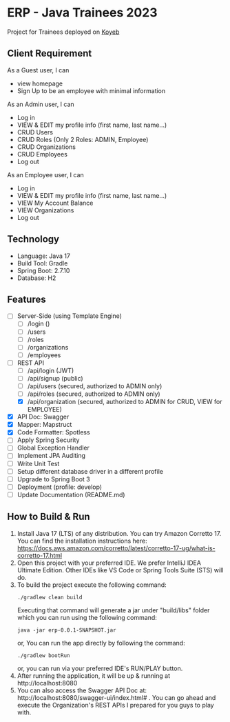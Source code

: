# ERP - Java Trainees 2023

Project for Trainees
deployed on [Koyeb](https://erp-jamilxt.koyeb.app/)
## Client Requirement
As a Guest user, I can
- view homepage
- Sign Up to be an employee with minimal information

As an Admin user, I can
- Log in
- VIEW & EDIT my profile info (first name, last name...)
- CRUD Users
- CRUD Roles (Only 2 Roles: ADMIN, Employee)
- CRUD Organizations
- CRUD Employees
- Log out

As an Employee user, I can
- Log in
- VIEW & EDIT my profile info (first name, last name...)
- VIEW My Account Balance
- VIEW Organizations
- Log out

## Technology
* Language: Java 17
* Build Tool: Gradle
* Spring Boot: 2.7.10
* Database: H2

## Features
- [ ] Server-Side (using Template Engine)
   - [ ] /login ()
   - [ ] /users
   - [ ] /roles
   - [ ] /organizations
   - [ ] /employees
- [ ] REST API
   - [ ] /api/login (JWT)
   - [ ] /api/signup (public)
   - [ ] /api/users (secured, authorized to ADMIN only)
   - [ ] /api/roles (secured, authorized to ADMIN only)
   - [X] /api/organization (secured, authorized to ADMIN for CRUD, VIEW for EMPLOYEE)
- [x] API Doc: Swagger
- [x] Mapper: Mapstruct
- [x] Code Formatter: Spotless
- [ ] Apply Spring Security
- [ ] Global Exception Handler
- [ ] Implement JPA Auditing
- [ ] Write Unit Test
- [ ] Setup different database driver in a different profile
- [ ] Upgrade to Spring Boot 3
- [ ] Deployment (profile: develop)
- [ ] Update Documentation (README.md)

## How to Build & Run
1. Install Java 17 (LTS) of any distribution. You can try Amazon Corretto 17. You can find the installation instructions here: https://docs.aws.amazon.com/corretto/latest/corretto-17-ug/what-is-corretto-17.html
2. Open this project with your preferred IDE. We prefer IntelliJ IDEA Ultimate Edition. Other IDEs like VS Code or Spring Tools Suite (STS) will do.
3. To build the project execute the following command:
    ```
    ./gradlew clean build
    ```
    Executing that command will generate a jar under "build/libs" folder which you can run using the following command:
    ```
    java -jar erp-0.0.1-SNAPSHOT.jar
    ```
    or, You can run the app directly by following the command:
    ```
    ./gradlew bootRun
    ```
   or, you can run via your preferred IDE's RUN/PLAY button.
4. After running the application, it will be up & running at http://localhost:8080
5. You can also access the Swagger API Doc at: http://localhost:8080/swagger-ui/index.html# . You can go ahead and execute the Organization's REST APIs I prepared for you guys to play with.
